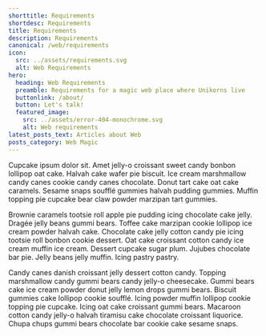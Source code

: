 ```yaml
---
shorttitle: Requirements
shortdesc: Requirements
title: Requirements
description: Requirements
canonical: /web/requirements
icon:
  src: ../assets/requirements.svg
  alt: Web Requirements
hero:
  heading: Web Requirements
  preamble: Requirements for a magic web place where Unikorns live
  buttonlink: /about/
  button: Let's talk!
  featured_image:
    src: ../assets/error-404-monochrome.svg
    alt: Web requirements
latest_posts_text: Articles about Web
posts_category: Web Magic
---
```

Cupcake ipsum dolor sit. Amet jelly-o croissant sweet candy bonbon lollipop oat cake. Halvah cake wafer pie biscuit. Ice cream marshmallow candy canes cookie candy canes chocolate. Donut tart cake oat cake caramels. Sesame snaps soufflé gummies halvah pudding gummies. Muffin topping pie cupcake bear claw powder marzipan tart gummies.

Brownie caramels tootsie roll apple pie pudding icing chocolate cake jelly. Dragée jelly beans gummi bears. Toffee cake marzipan cookie lollipop ice cream powder halvah cake. Chocolate cake jelly cotton candy pie icing tootsie roll bonbon cookie dessert. Oat cake croissant cotton candy ice cream muffin ice cream. Dessert cupcake sugar plum. Jujubes chocolate bar pie. Jelly beans jelly muffin. Icing pastry pastry.

Candy canes danish croissant jelly dessert cotton candy. Topping marshmallow candy gummi bears candy jelly-o cheesecake. Gummi bears cake ice cream powder donut jelly lemon drops gummi bears. Biscuit gummies cake lollipop cookie soufflé. Icing powder muffin lollipop cookie topping pie cupcake. Icing oat cake croissant gummi bears. Macaroon cotton candy jelly-o halvah tiramisu cake chocolate croissant liquorice. Chupa chups gummi bears chocolate bar cookie cake sesame snaps.